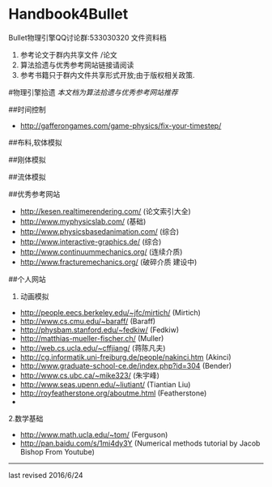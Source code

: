 # Handbook4Bullet
Bullet物理引擎QQ讨论群:533030320 
文件资料档

 1. 参考论文于群内共享文件          /论文
 2. 算法拾遗与优秀参考网站链接请阅读
 3. 参考书籍只于群内文件共享形式开放;由于版权相关政策.

#物理引擎拾遗
*本文档为算法拾遗与优秀参考网站推荐* 

##时间控制
 * http://gafferongames.com/game-physics/fix-your-timestep/ 
 
##布料,软体模拟

##刚体模拟
 
##流体模拟

 
 
##优秀参考网站
 * http://kesen.realtimerendering.com/ (论文索引大全)
 * http://www.myphysicslab.com/ (基础)
 * http://www.physicsbasedanimation.com/ (综合)
 * http://www.interactive-graphics.de/ (综合)
 * http://www.continuummechanics.org/ (连续介质)
 * http://www.fracturemechanics.org/ (破碎介质 建设中)

##个人网站
 1. 动画模拟
  * http://people.eecs.berkeley.edu/~jfc/mirtich/ (Mirtich)
  * http://www.cs.cmu.edu/~baraff/ (Baraff)
  * http://physbam.stanford.edu/~fedkiw/ (Fedkiw)
  * http://matthias-mueller-fischer.ch/ (Muller)
  * http://web.cs.ucla.edu/~cffjiang/ (蒋陈凡夫)
  * http://cg.informatik.uni-freiburg.de/people/nakinci.htm (Akinci)
  * http://www.graduate-school-ce.de/index.php?id=304 (Bender)
  * http://www.cs.ubc.ca/~mike323/ (朱宇峰)
  * http://www.seas.upenn.edu/~liutiant/ (Tiantian Liu)
  * http://royfeatherstone.org/aboutme.html (Featherstone)
  *

 2.数学基础
  * http://www.math.ucla.edu/~tom/ (Ferguson)
  * http://pan.baidu.com/s/1mi4dy3Y (Numerical methods tutorial by Jacob Bishop From Youtube)
 - - -
 last revised 2016/6/24
